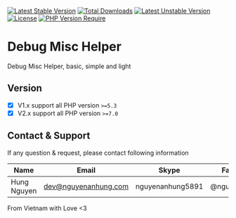 [![Latest Stable Version](http://poser.pugx.org/nguyenanhung/debug-misc-helper/v)](https://packagist.org/packages/nguyenanhung/debug-misc-helper) [![Total Downloads](http://poser.pugx.org/nguyenanhung/debug-misc-helper/downloads)](https://packagist.org/packages/nguyenanhung/debug-misc-helper) [![Latest Unstable Version](http://poser.pugx.org/nguyenanhung/debug-misc-helper/v/unstable)](https://packagist.org/packages/nguyenanhung/debug-misc-helper) [![License](http://poser.pugx.org/nguyenanhung/debug-misc-helper/license)](https://packagist.org/packages/nguyenanhung/debug-misc-helper) [![PHP Version Require](http://poser.pugx.org/nguyenanhung/debug-misc-helper/require/php)](https://packagist.org/packages/nguyenanhung/debug-misc-helper)

# Debug Misc Helper

Debug Misc Helper, basic, simple and light

## Version

- [x] V1.x support all PHP version `>=5.3`
- [x] V2.x support all PHP version `>=7.0`

## Contact & Support

If any question & request, please contact following information

| Name        | Email                | Skype            | Facebook      |
|-------------|----------------------|------------------|---------------|
| Hung Nguyen | dev@nguyenanhung.com | nguyenanhung5891 | @nguyenanhung |

From Vietnam with Love <3